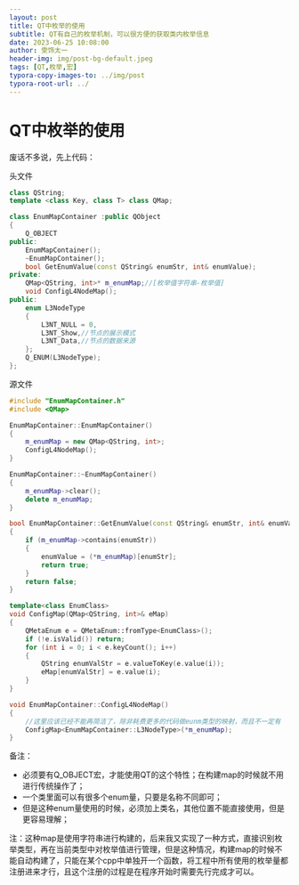 ```yaml
---
layout: post
title: QT中枚举的使用
subtitle: QT有自己的枚举机制，可以很方便的获取类内枚举信息
date: 2023-06-25 10:08:00
author: 雯饰太一
header-img: img/post-bg-default.jpeg
tags: [QT,枚举,宏]
typora-copy-images-to: ../img/post
typora-root-url: ../
---
```


# QT中枚举的使用

废话不多说，先上代码：

头文件

```cpp
class QString;
template <class Key, class T> class QMap;

class EnumMapContainer :public QObject
{
	Q_OBJECT
public:
	EnumMapContainer();
	~EnumMapContainer();
	bool GetEnumValue(const QString& enumStr, int& enumValue);
private:
	QMap<QString, int>* m_enumMap;//[枚举值字符串-枚举值]
	void ConfigL4NodeMap();
public:
	enum L3NodeType
	{
		L3NT_NULL = 0,
		L3NT_Show,//节点的展示模式
		L3NT_Data,//节点的数据来源
	};
	Q_ENUM(L3NodeType);
};
```

源文件

```cpp
#include "EnumMapContainer.h"
#include <QMap>

EnumMapContainer::EnumMapContainer()
{
	m_enumMap = new QMap<QString, int>;
	ConfigL4NodeMap();
}

EnumMapContainer::~EnumMapContainer()
{
	m_enumMap->clear();
	delete m_enumMap;
}

bool EnumMapContainer::GetEnumValue(const QString& enumStr, int& enumValue)
{
	if (m_enumMap->contains(enumStr))
	{
		enumValue = (*m_enumMap)[enumStr];
		return true;
	}
	return false;
}

template<class EnumClass>
void ConfigMap(QMap<QString, int>& eMap)
{
	QMetaEnum e = QMetaEnum::fromType<EnumClass>();
	if (!e.isValid()) return;
	for (int i = 0; i < e.keyCount(); i++)
	{
		QString enumValStr = e.valueToKey(e.value(i));
		eMap[enumValStr] = e.value(i);
	}
}

void EnumMapContainer::ConfigL4NodeMap()
{
	//这里应该已经不能再简洁了，除非耗费更多的代码做eunm类型的映射，而且不一定有
	ConfigMap<EnumMapContainer::L3NodeType>(*m_enumMap);
}
```

备注：

- 必须要有Q_OBJECT宏，才能使用QT的这个特性；在构建map的时候就不用进行传统操作了；
- 一个类里面可以有很多个enum量，只要是名称不同即可；
- 但是这种enum量使用的时候，必须加上类名，其他位置不能直接使用，但是更容易理解；

注：这种map是使用字符串进行构建的，后来我又实现了一种方式，直接识别枚举类型，再在当前类型中对枚举值进行管理，但是这种情况，构建map的时候不能自动构建了，只能在某个cpp中单独开一个函数，将工程中所有使用的枚举量都注册进来才行，且这个注册的过程是在程序开始时需要先行完成才可以。